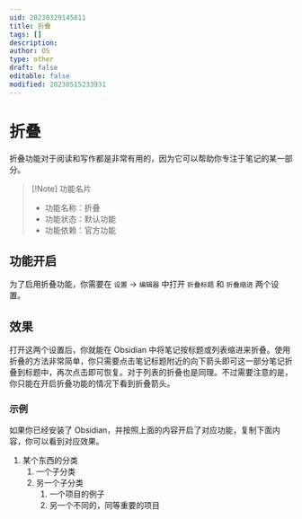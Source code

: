 ```yaml
---
uid: 20230329145811
title: 折叠
tags: []
description: 
author: OS
type: other
draft: false
editable: false
modified: 20230515233931
---
```


# 折叠

折叠功能对于阅读和写作都是非常有用的，因为它可以帮助你专注于笔记的某一部分。

> [!Note] 功能名片
> - 功能名称：折叠
> - 功能状态：默认功能
> - 功能依赖：官方功能

## 功能开启

为了启用折叠功能，你需要在 `设置` -> `编辑器` 中打开 `折叠标题` 和 `折叠缩进` 两个设置。

## 效果

打开这两个设置后，你就能在 Obsidian 中将笔记按标题或列表缩进来折叠。使用折叠的方法非常简单，你只需要点击笔记标题附近的向下箭头即可这一部分笔记折叠到标题中，再次点击即可恢复。对于列表的折叠也是同理。不过需要注意的是，你只能在开启折叠功能的情况下看到折叠箭头。

### 示例

如果你已经安装了 Obsidian，并按照上面的内容开启了对应功能，复制下面内容，你可以看到对应效果。

1. 某个东西的分类
    1. 一个子分类
    2. 另一个子分类
        1. 一个项目的例子
        2. 另一个不同的，同等重要的项目